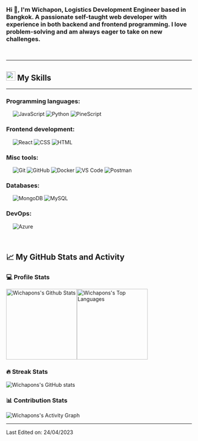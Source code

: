 
&emsp;
<h3 align="left">Hi 👋, I'm Wichapon, Logistics Development Engineer based in Bangkok. A passionate self-taught web developer with experience in both backend and frontend programming. I love problem-solving and am always eager to take on new challenges.</h3>
&emsp;

-------------------

## <img src="https://media2.giphy.com/media/QssGEmpkyEOhBCb7e1/giphy.gif?cid=ecf05e47a0n3gi1bfqntqmob8g9aid1oyj2wr3ds3mg700bl&rid=giphy.gif" width ="25"> My Skills

-------------------
### Programming languages:
&emsp;
![JavaScript](https://img.shields.io/badge/-JavaScript-000?&logo=JavaScript) 
![Python](https://img.shields.io/badge/-Python-000?&logo=Python)
![PineScript](https://img.shields.io/badge/-PineScript-000?&logo=TradingView)

### Frontend development:
&emsp;
![React](https://img.shields.io/badge/-React-000?&logo=React)
![CSS](https://img.shields.io/badge/-CSS-000?&logo=CSS3)
![HTML](https://img.shields.io/badge/-HTML-000?&logo=HTML5)

### Misc tools:
&emsp;
![Git](https://img.shields.io/badge/-Git-000?&logo=Git)
![GitHub](https://img.shields.io/badge/-GitHub-000?&logo=GitHub)
![Docker](https://img.shields.io/badge/-Docker-000?&logo=Docker)
![VS Code](https://img.shields.io/badge/-VS%20Code-000?&logo=Visual-Studio-Code)
![Postman](https://img.shields.io/badge/-Postman-000?&logo=Postman)

### Databases:
&emsp;
![MongoDB](https://img.shields.io/badge/-MongoDB-000?&logo=MongoDB)
![MySQL](https://img.shields.io/badge/-MySQL-000?&logo=MySQL)

### DevOps:
&emsp;
![Azure](https://img.shields.io/badge/-Azure-000?&logo=Microsoft-Azure)

&emsp;

## 📈 My GitHub Stats and Activity

### 💻 Profile Stats

<img alt="Wichapons's Github Stats" src="https://github-readme-stats-sigma-five.vercel.app/api/?username=wichapons&show_icons=true&include_all_commits=true&count_private=true&theme=react&hide_border=true&bg_color=1F222E&title_color=F85D7F&icon_color=F8D866" height="192px"/><img alt="Wichapons's Top Languages" src="https://github-readme-stats-sigma-five.vercel.app/api/top-langs/?username=wichapons&langs_count=8&layout=compact&theme=react&hide_border=true&bg_color=1F222E&title_color=F85D7F&icon_color=F8D866" height="192px"/>


### 🔥 Streak Stats

![Wichapons's GitHub stats](https://github-readme-streak-stats.herokuapp.com/?user=wichapons&theme=tokyonight)

### 📊 Contribution Stats

<img alt="Wichapons's Activity Graph" src="https://github-readme-activity-graph.cyclic.app/graph/?username=wichapons&bg_color=1F222E&color=F8D866&line=F85D7F&point=FFFFFF&hide_border=true" />

------
Last Edited on: 24/04/2023
